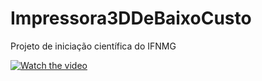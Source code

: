 # Impressora3DDeBaixoCusto
Projeto de iniciação científica do IFNMG

[![Watch the video](https://i.imgur.com/vKb2F1B.png)](https://github.com/AlvaroEFMota/Impressora3DDeBaixoCusto/blob/master/20191112_171133_Muted.mp4)
